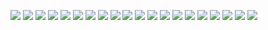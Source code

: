 ![](/Amemei.github.io-reading/img/紧扣的星星/紧扣的星星-夏季的尾声/01.jpg)
![](/Amemei.github.io-reading/img/紧扣的星星/紧扣的星星-夏季的尾声/02.jpg)
![](/Amemei.github.io-reading/img/紧扣的星星/紧扣的星星-夏季的尾声/03.jpg)
![](/Amemei.github.io-reading/img/紧扣的星星/紧扣的星星-夏季的尾声/04.jpg)
![](/Amemei.github.io-reading/img/紧扣的星星/紧扣的星星-夏季的尾声/05.jpg)
![](/Amemei.github.io-reading/img/紧扣的星星/紧扣的星星-夏季的尾声/06.jpg)
![](/Amemei.github.io-reading/img/紧扣的星星/紧扣的星星-夏季的尾声/07.jpg)
![](/Amemei.github.io-reading/img/紧扣的星星/紧扣的星星-夏季的尾声/08.jpg)
![](/Amemei.github.io-reading/img/紧扣的星星/紧扣的星星-夏季的尾声/09.jpg)
![](/Amemei.github.io-reading/img/紧扣的星星/紧扣的星星-夏季的尾声/10.jpg)
![](/Amemei.github.io-reading/img/紧扣的星星/紧扣的星星-夏季的尾声/11.jpg)
![](/Amemei.github.io-reading/img/紧扣的星星/紧扣的星星-夏季的尾声/12.jpg)
![](/Amemei.github.io-reading/img/紧扣的星星/紧扣的星星-夏季的尾声/13.jpg)
![](/Amemei.github.io-reading/img/紧扣的星星/紧扣的星星-夏季的尾声/14.jpg)
![](/Amemei.github.io-reading/img/紧扣的星星/紧扣的星星-夏季的尾声/15.jpg)
![](/Amemei.github.io-reading/img/紧扣的星星/紧扣的星星-夏季的尾声/16.jpg)
![](/Amemei.github.io-reading/img/紧扣的星星/紧扣的星星-夏季的尾声/17.jpg)
![](/Amemei.github.io-reading/img/紧扣的星星/紧扣的星星-夏季的尾声/18.jpg)
![](/Amemei.github.io-reading/img/紧扣的星星/紧扣的星星-夏季的尾声/19.jpg)
![](/Amemei.github.io-reading/img/紧扣的星星/紧扣的星星-夏季的尾声/20.jpg)